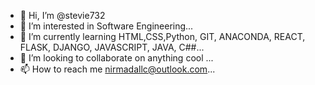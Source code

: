 - 👋 Hi, I’m @stevie732
- 👀 I’m interested in Software Engineering...
- 🌱 I’m currently learning HTML,CSS,Python, GIT, ANACONDA, REACT, FLASK, DJANGO, JAVASCRIPT, JAVA, C##...
- 💞️ I’m looking to collaborate on anything cool ...
- 📫 How to reach me nirmadallc@outlook.com...

<!---
stevie732/stevie732 is a ✨ special ✨ repository because its `README.md` (this file) appears on your GitHub profile.
You can click the Preview link to take a look at your changes.
--->
